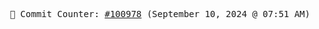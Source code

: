 <p align="center">
    <samp>
        📮 Commit Counter: <a href="https://github.com/Javascript-void0/Javascript-void0/commits/main">#100978</a> (September 10, 2024 @ 07:51 AM)
    </samp>
</p>